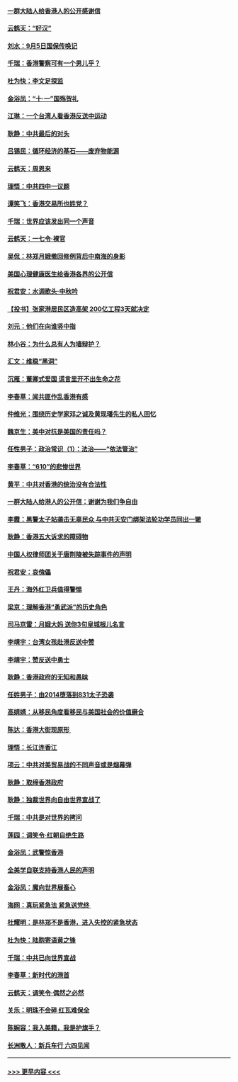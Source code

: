 #### [一群大陆人给香港人的公开感谢信](../pages/nsc993/n11514797.md?t=09120322) 
#### [云鹤天：“好汉”](../pages/nsc993/n11513536.md?t=09120322) 
#### [刘水：9月5日国保传唤记](../pages/nsc993/n11513460.md?t=09120322) 
#### [千瑞：香港警察可有一个男儿乎？](../pages/nsc993/n11513109.md?t=09120322) 
#### [吐为快：李文足探监](../pages/nsc993/n11509622.md?t=09120322) 
#### [金浴凤：“十‧一”国殇贺礼](../pages/nsc993/n11509593.md?t=09120322) 
#### [江琳：一个台湾人看香港反送中运动](../pages/nsc993/n11509211.md?t=09120322) 
#### [耿静：中共最后的对头](../pages/nsc993/n11508308.md?t=09120322) 
#### [吕锡民：循环经济的基石——废弃物能源](../pages/nsc993/n11508212.md?t=09120322) 
#### [云鹤天：周恩来](../pages/nsc993/n11508055.md?t=09120322) 
#### [理悟：中共四中一议题](../pages/nsc993/n11507782.md?t=09120322) 
#### [谭笑飞：香港交易所也姓党？](../pages/nsc993/n11507753.md?t=09120322) 
#### [千瑞：世界应该发出同一个声音](../pages/nsc993/n11507290.md?t=09120322) 
#### [云鹤天：一七令‧裸官](../pages/nsc993/n11507177.md?t=09120322) 
#### [吴侃：林郑月娥撤回修例背后中南海的身影](../pages/nsc993/n11506876.md?t=09120322) 
#### [美国心理健康医生给香港各界的公开信](../pages/nsc993/n11506809.md?t=09120322) 
#### [祝君安：水调歌头‧中秋吟](../pages/nsc993/n11506758.md?t=09120322) 
#### [【投书】张家港居民区造高架 200亿工程3天就决定](../pages/nsc993/n11506682.md?t=09120322) 
#### [刘元：他们在向谁竖中指](../pages/nsc993/n11505384.md?t=09120322) 
#### [林小谷：为什么总有人为墙辩护？](../pages/nsc993/n11505226.md?t=09120322) 
#### [汇文：维稳“黑洞”](../pages/nsc993/n11504347.md?t=09120322) 
#### [沉雁：董卿式爱国 谎言里开不出生命之花](../pages/nsc993/n11503215.md?t=09120322) 
#### [李春草：闻共匪作乱香港有感](../pages/nsc993/n11503072.md?t=09120322) 
#### [仲维光：围绕历史学家邓之诚及黄现璠先生的私人回忆](../pages/nsc993/n11501330.md?t=09120322) 
#### [魏京生：美中对抗是美国的责任吗？](../pages/nsc993/n11500723.md?t=09120322) 
#### [任性男子：政治常识（1）：法治——“依法管治”](../pages/nsc993/n11500791.md?t=09120322) 
#### [李春草：“610”的悲惨世界](../pages/nsc993/n11501141.md?t=09120322) 
#### [黄平：中共对香港的统治没有合法性](../pages/nsc993/n11499473.md?t=09120322) 
#### [一群大陆人给港人的公开信：谢谢为我们争自由](../pages/nsc993/n11500402.md?t=09120322) 
#### [李霞：黑警太子站袭击无辜民众 与中共天安门绑架法轮功学员同出一辙](../pages/nsc993/n11499805.md?t=09120322) 
#### [耿静：香港五大诉求的障碍物](../pages/nsc993/n11497578.md?t=09120322) 
#### [中国人权律师团关于唐荆陵被失踪事件的声明](../pages/nsc993/n11500014.md?t=09120322) 
#### [祝君安：哀傀儡](../pages/nsc993/n11499776.md?t=09120322) 
#### [王丹：海外红卫兵值得警惕](../pages/nsc993/n11498138.md?t=09120322) 
#### [梁京：理解香港“勇武派”的历史角色](../pages/nsc993/n11498006.md?t=09120322) 
#### [司马京雷：月娥大妈  送你3句皇城根儿名言](../pages/nsc993/n11497885.md?t=09120322) 
#### [李靖宇：台湾女孩赴港反送中赞](../pages/nsc993/n11497721.md?t=09120322) 
#### [李靖宇：赞反送中勇士](../pages/nsc993/n11497452.md?t=09120322) 
#### [耿静：香港政府的无知和愚昧](../pages/nsc993/n11494238.md?t=09120322) 
#### [任姓男子：由2014堕落到831太子恐袭](../pages/nsc993/n11496683.md?t=09120322) 
#### [高婧婧：从移民角度看移民与美国社会的价值磨合](../pages/nsc993/n11495757.md?t=09120322) 
#### [陈达：香港大街现原形 ](../pages/nsc993/n11495441.md?t=09120322) 
#### [理悟：长江连香江](../pages/nsc993/n11495377.md?t=09120322) 
#### [项云：中共对美贸易战的不同声音或是烟幕弹](../pages/nsc993/n11494929.md?t=09120322) 
#### [耿静：取缔香港政府](../pages/nsc993/n11494218.md?t=09120322) 
#### [耿静：独裁世界向自由世界宣战了](../pages/nsc993/n11494190.md?t=09120322) 
#### [千瑞：中共是对世界的拷问](../pages/nsc993/n11493021.md?t=09120322) 
#### [莲园：调笑令‧红朝自绝生路](../pages/nsc993/n11493011.md?t=09120322) 
#### [金浴凤：武警惊香港](../pages/nsc993/n11492994.md?t=09120322) 
#### [全美学自联支持香港人民的声明](../pages/nsc993/n11492630.md?t=09120322) 
#### [金浴凤：魔向世界展畜心](../pages/nsc993/n11492599.md?t=09120322) 
#### [海网：真玩紧急法 紧急送党终 ](../pages/nsc993/n11492535.md?t=09120322) 
#### [杜耀明：是林郑不是香港，进入失控的紧急状态](../pages/nsc993/n11491420.md?t=09120322) 
#### [吐为快：陆胞寄语黄之锋](../pages/nsc993/n11491117.md?t=09120322) 
#### [千瑞：中共已向世界宣战](../pages/nsc993/n11490123.md?t=09120322) 
#### [李春草：新时代的港首](../pages/nsc993/n11489864.md?t=09120322) 
#### [云鹤天：调笑令·偶然之必然](../pages/nsc993/n11489701.md?t=09120322) 
#### [关乐：明珠不会碎 红瓦难保全](../pages/nsc993/n11489647.md?t=09120322) 
#### [陈婉容：我入美籍，我是护旗手？](../pages/nsc993/n11487908.md?t=09120322) 
#### [长洲散人：新兵车行 六四见闻](../pages/nsc993/n11487729.md?t=09120322) 

----
#### [ >>> 更早内容 <<< ](../indexes/nsc993-earlier.md)
